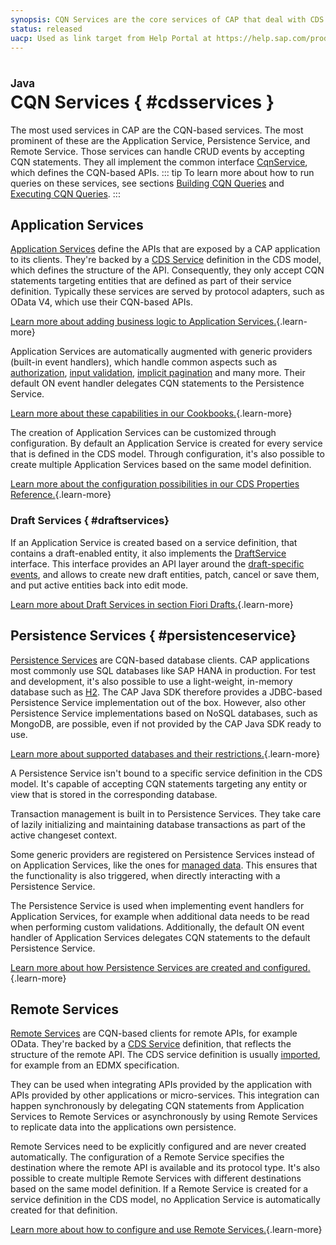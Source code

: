 ```yaml
---
synopsis: CQN Services are the core services of CAP that deal with CDS data. One of the key APIs provided by these services is the uniform query API based on CQN statements.
status: released
uacp: Used as link target from Help Portal at https://help.sap.com/products/BTP/65de2977205c403bbc107264b8eccf4b/9186ed9ab00842e1a31309ff1be38792.html
---
```


# CQN Services { #cdsservices }
<style scoped>
  h1:before {
    content: "Java"; display: block; font-size: 60%; margin: 0 0 .2em;
  }
</style>

The most used services in CAP are the CQN-based services. The most prominent of these are the Application Service, Persistence Service, and Remote Service.
Those services can handle CRUD events by accepting CQN statements. They all implement the common interface [CqnService](https://www.javadoc.io/doc/com.sap.cds/cds-services-api/latest/com/sap/cds/services/cds/CqnService.html), which defines the CQN-based APIs.
::: tip
To learn more about how to run queries on these services, see sections [Building CQN Queries](../working-with-cql/query-api) and [Executing CQN Queries](../working-with-cql/query-execution).
:::

## Application Services

[Application Services](https://www.javadoc.io/doc/com.sap.cds/cds-services-api/latest/com/sap/cds/services/cds/ApplicationService.html) define the APIs that are exposed by a CAP application to its clients. They're backed by a [CDS Service](../../cds/cdl#services) definition in the CDS model, which defines the structure of the API.
Consequently, they only accept CQN statements targeting entities that are defined as part of their service definition. Typically these services are served by protocol adapters, such as OData V4, which use their CQN-based APIs.

[Learn more about adding business logic to Application Services.](./application-services){.learn-more}

Application Services are automatically augmented with generic providers (built-in event handlers), which handle common aspects such as [authorization](../../guides/security/authorization), [input validation](../../guides/providing-services#input-validation), [implicit pagination](../../guides/providing-services#implicit-pagination) and many more.
Their default ON event handler delegates CQN statements to the Persistence Service.

[Learn more about these capabilities in our Cookbooks.](../../guides/){.learn-more}

The creation of Application Services can be customized through configuration. By default an Application Service is created for every service that is defined in the CDS model.
Through configuration, it's also possible to create multiple Application Services based on the same model definition.

[Learn more about the configuration possibilities in our CDS Properties Reference.](../developing-applications/properties){.learn-more}

### Draft Services { #draftservices}

If an Application Service is created based on a service definition, that contains a draft-enabled entity, it also implements the [DraftService](https://www.javadoc.io/doc/com.sap.cds/cds-services-api/latest/com/sap/cds/services/draft/DraftService.html) interface.
This interface provides an API layer around the [draft-specific events](../fiori-drafts#draftevents), and allows to create new draft entities, patch, cancel or save them, and put active entities back into edit mode.

[Learn more about Draft Services in section Fiori Drafts.](../fiori-drafts){.learn-more}

## Persistence Services { #persistenceservice}

[Persistence Services](https://www.javadoc.io/doc/com.sap.cds/cds-services-api/latest/com/sap/cds/services/persistence/PersistenceService.html) are CQN-based database clients. CAP applications most commonly use SQL databases like SAP HANA in production.
For test and development, it's also possible to use a light-weight, in-memory database such as [H2](https://www.h2database.com). The CAP Java SDK therefore provides a JDBC-based Persistence Service implementation out of the box.
However, also other Persistence Service implementations based on NoSQL databases, such as MongoDB, are possible, even if not provided by the CAP Java SDK ready to use.

[Learn more about supported databases and their restrictions.](./persistence-services#database-support){.learn-more}

A Persistence Service isn't bound to a specific service definition in the CDS model. It's capable of accepting CQN statements targeting any entity or view that is stored in the corresponding database.

Transaction management is built in to Persistence Services. They take care of lazily initializing and maintaining database transactions as part of the active changeset context.

Some generic providers are registered on Persistence Services instead of on Application Services, like the ones for [managed data](../../guides/domain-modeling#managed-data).
This ensures that the functionality is also triggered, when directly interacting with a Persistence Service.

The Persistence Service is used when implementing event handlers for Application Services, for example when additional data needs to be read when performing custom validations.
Additionally, the default ON event handler of Application Services delegates CQN statements to the default Persistence Service.

[Learn more about how Persistence Services are created and configured.](./persistence-services){.learn-more}

## Remote Services

[Remote Services](https://www.javadoc.io/doc/com.sap.cds/cds-services-api/latest/com/sap/cds/services/cds/RemoteService.html) are CQN-based clients for remote APIs, for example OData. They're backed by a [CDS Service](../../cds/cdl#services) definition, that reflects the structure of the remote API. The CDS service definition is usually [imported](../../guides/using-services#external-service-api), for example from an EDMX specification.

They can be used when integrating APIs provided by the application with APIs provided by other applications or micro-services. This integration can happen synchronously by delegating CQN statements from Application Services to Remote Services or asynchronously by using Remote Services to replicate data into the applications own persistence.

Remote Services need to be explicitly configured and are never created automatically. The configuration of a Remote Service specifies the destination where the remote API is available and its protocol type.
It's also possible to create multiple Remote Services with different destinations based on the same model definition.
If a Remote Service is created for a service definition in the CDS model, no Application Service is automatically created for that definition.

[Learn more about how to configure and use Remote Services.](./remote-services){.learn-more}

